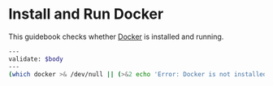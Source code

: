 # Install and Run Docker

This guidebook checks whether [Docker](https://docs.docker.com/get-docker/) is installed and running.

```bash
---
validate: $body
---
(which docker >& /dev/null || (>&2 echo 'Error: Docker is not installed' && exit 1)) && (docker info >& /dev/null) && echo 'Docker is good to go' || (>&2 echo 'Error: Docker is not running' && exit 1)
```
